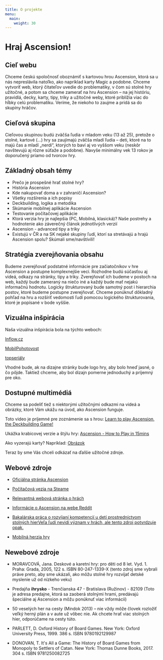 ```yaml
---
title: O projekte
menu:
  main:
    weight: 30
---
```


# Hraj Ascension!

## Cieľ webu
Chceme českú spoločnosť oboznámiť s kartovou hrou Ascension, ktorá sa u nás nepreslávila natoľko, ako napríklad karty Magic a podobne. Chceme vytvoriť web, ktorý čitateľov uvedie do problematiky, v čom sú stolné hry užitočné, a potom sa chceme zamerať na hru Ascension – na jej históriu, pravidlá, decky, karty, tipy, triky a užitočné weby, ktoré priblížia viac do hĺbky celú problematiku. Veríme, že niekoho to zaujme a pridá sa do skupiny hráčov.

## Cieľová skupina
Cieľovou skupinou budú zväčša ľudia v mladom veku (13 až 25), pretože o stolné, kartové (...) hry sa zaujímajú zväčša mladí ľudia – deti, ktoré na to majú čas a mladí „nerdi“, ktorých to baví aj vo vyššom veku (neskôr navštevujú aj rôzne súťaže a podobne). Navyše minimálny vek 13 rokov je doporučený priamo od tvorcov hry.

## Základný obsah témy
- Prečo je prospešné hrať stolné hry?
- História Ascension
- Kde nakupovať doma a v zahraničí Ascension?
- Všetky rozšírenia a ich popisy
- Deckbuilding, logika a metodika
- Skúmanie mobilnej aplikácie Ascension
- Testovanie počítačovej aplikácie
- Ktorá verzia hry je najlepšia (PC, Mobilná, klasická)? Naše postrehy a hodnotenie ako záverečný článok jednotlivých verzií
- Ascension - advanced tipy a triky
- Existujú  v ČR a na SK nejaké skupiny ľudí, ktorí sa stretávajú a hrajú Ascension spolu? Skúmali sme/navštívili!

## Stratégia zverejňovania obsahu
Budeme zverejňovať podstatné informácie pre začiatočníkov v hre Ascension a postupne komplexnejšie veci. Rozhodne budú súčasťou aj videá, odkazy na stránky, tipy a triky. Zverejňovať ich budeme v postoch na web, každý bude zameraný na niečo iné a každý bude mať nejakú informačnú hodnotu. Logicky štrukturovaný bude samotný post i hierarchia postov, ktoré budeme postupne zverejňovať. Chceme ponúknuť dôkladný pohľad na hru a rozšíriť vedomosti ľudí pomocou logického štrukturovania, ktoré je popísané v bode vyššie.

## Vizuálna inšpirácia
Naša vizuálna inšpirácia bola na týchto weboch:
  
[Inflow.cz](http://www.inflow.cz/)

[MobilPohotovost](https://www.mp.cz/)

[topseriály](https://www.topserialy.to/)

Vhodné bude, ak na dizajne stránky bude logo hry, aby bolo hneď jasné, o čo pôjde. Taktiež chceme, aby bol dizajn pomerne jednoduchý a príjemný pre oko.

## Dostupné multimédiá

Chceme sa podeliť tiež s niektorými užitočnými odkazmi na videá a obrázky, ktoré Vám ukážu na úvod, ako Ascension funguje.

Toto video je príjemné pre zoznámenie sa s hrou:  [Learn to play Ascension, the Deckbuilding Game!](https://youtu.be/a2HMKaMG_T0)

Ukážka krabicovej verzie a štýlu hry: [Ascension - How to Play in 15mins](https://youtu.be/u8OobBVozAc)

Ako vyzerajú karty? Napríklad: [Obrázok](http://ascensiongame.com/wp-content/blogs.dir/3/files/2013/02/gameday-cards.png)

Teraz by sme Vás chceli odkázať na ďalšie užitočné zdroje.

## Webové zdroje
  
- [Oficiálna stránka Ascension](https://ascensiongame.com/)

- [Počítačová vezia na Steame](http://store.steampowered.com/app/320430/Ascension_Deckbuilding_Game/)

- [Relevantná webová stránka o  hrách](https://boardgamegeek.com/boardgame/69789/ascension-deckbuilding-game)

- [Informácie o Ascension na webe Reddit](https://www.reddit.com/r/AscensionGame/)

- [Bakalárska práca o rozvíjaní kompetencií u detí prostredníctvom stolných hierVeľa ľudí nevidí význam v hrách, ale tento zdroj potvrdzuje opak.](https://theses.cz/id/ytw47b/Bubenkov_Bak_Prce.pdf)

- [Mobilná herzia hry](https://play.google.com/store/apps/details?id=com.playdekgames.android.Ascension)
  

## Newebové zdroje
- MORAVCOVÁ, Jana. Deskové a karetní hry: pro děti od 8 let. Vyd. 1. Praha: Grada, 2005, 122 s. ISBN 80-247-1339-X (tento zdroj sme vybrali práve preto, aby sme ukázali, ako môžu stolné hry rozvíjať detské myslenie už od nízkeho veku)

- Predajňa **ihrysko** - Trenčianska 47 - Bratislava (Ružinov) - 82109 (Toto je adresa predajne, ktorá sa zaoberá stolnými hrami, predávajú špeciálne aj Ascension a môžu ponúknuť viac informácií)

- 50 veselých her na cesty (Mindok 2013) – nie vždy môže človek rozložiť veľký herný plán a v aute už vôbec nie. Ak chcete hrať viac stolných hier, odporúčame na cesty túto.

- PARLETT, D. Oxford History of Board Games. New York: Oxford University Press, 1999. 386 s. ISBN 9780192129987

- DONOVAN, T. It's All a Game: The History of Board Games from Monopoly to Settlers of Catan. New York: Thomas Dunne Books, 2017. 304 s. ISBN 9781250082725


[Hugo]: https://gohugo.io
[VIKBA07]: https://is.muni.cz/predmet/phil/VIKBA07
[hugoDocs]: https://gohugo.io/documentation/
[qs]: https://gohugo.io/getting-started/quick-start/
